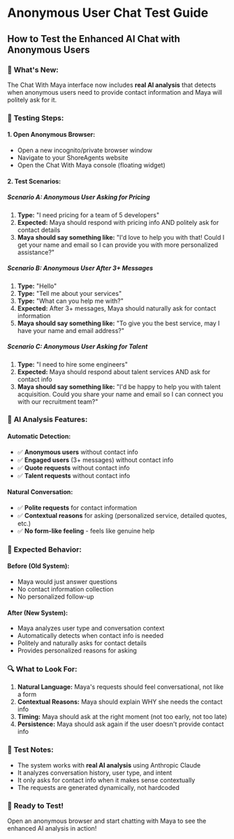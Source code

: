 # Anonymous User Chat Test Guide

## How to Test the Enhanced AI Chat with Anonymous Users

### 🎯 **What's New:**
The Chat With Maya interface now includes **real AI analysis** that detects when anonymous users need to provide contact information and Maya will politely ask for it.

### 🧪 **Testing Steps:**

#### **1. Open Anonymous Browser:**
- Open a new incognito/private browser window
- Navigate to your ShoreAgents website
- Open the Chat With Maya console (floating widget)

#### **2. Test Scenarios:**

##### **Scenario A: Anonymous User Asking for Pricing**
1. **Type:** "I need pricing for a team of 5 developers"
2. **Expected:** Maya should respond with pricing info AND politely ask for contact details
3. **Maya should say something like:** "I'd love to help you with that! Could I get your name and email so I can provide you with more personalized assistance?"

##### **Scenario B: Anonymous User After 3+ Messages**
1. **Type:** "Hello"
2. **Type:** "Tell me about your services"
3. **Type:** "What can you help me with?"
4. **Expected:** After 3+ messages, Maya should naturally ask for contact information
5. **Maya should say something like:** "To give you the best service, may I have your name and email address?"

##### **Scenario C: Anonymous User Asking for Talent**
1. **Type:** "I need to hire some engineers"
2. **Expected:** Maya should respond about talent services AND ask for contact info
3. **Maya should say something like:** "I'd be happy to help you with talent acquisition. Could you share your name and email so I can connect you with our recruitment team?"

### 🤖 **AI Analysis Features:**

#### **Automatic Detection:**
- ✅ **Anonymous users** without contact info
- ✅ **Engaged users** (3+ messages) without contact info  
- ✅ **Quote requests** without contact info
- ✅ **Talent requests** without contact info

#### **Natural Conversation:**
- ✅ **Polite requests** for contact information
- ✅ **Contextual reasons** for asking (personalized service, detailed quotes, etc.)
- ✅ **No form-like feeling** - feels like genuine help

### 🎉 **Expected Behavior:**

#### **Before (Old System):**
- Maya would just answer questions
- No contact information collection
- No personalized follow-up

#### **After (New System):**
- Maya analyzes user type and conversation context
- Automatically detects when contact info is needed
- Politely and naturally asks for contact details
- Provides personalized reasons for asking

### 🔍 **What to Look For:**

1. **Natural Language:** Maya's requests should feel conversational, not like a form
2. **Contextual Reasons:** Maya should explain WHY she needs the contact info
3. **Timing:** Maya should ask at the right moment (not too early, not too late)
4. **Persistence:** Maya should ask again if the user doesn't provide contact info

### 📝 **Test Notes:**
- The system works with **real AI analysis** using Anthropic Claude
- It analyzes conversation history, user type, and intent
- It only asks for contact info when it makes sense contextually
- The requests are generated dynamically, not hardcoded

### 🚀 **Ready to Test!**
Open an anonymous browser and start chatting with Maya to see the enhanced AI analysis in action!
